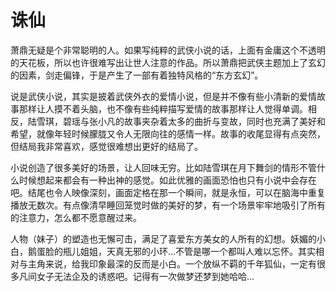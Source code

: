 # 诛仙

萧鼎无疑是个非常聪明的人。如果写纯粹的武侠小说的话，上面有金庸这个不透明的天花板，所以也许很难写出让世人注意的作品。所以萧鼎把武侠主题加上了玄幻的因素，剑走偏锋，于是产生了一部有着独特风格的“东方玄幻”。

说是武侠小说，其实是披着武侠外衣的爱情小说，但是并不像有些小清新的爱情故事那样让人摸不着头脑，也不像有些纯粹描写爱情的故事那样让人觉得单调。相反，陆雪琪，碧瑶与张小凡的故事夹杂着太多的曲折与变故，同时也充满了美好和希望，就像年轻时候朦胧又令人无限向往的感情一样。故事的收尾显得有点突然，但结局我非常喜欢，感觉很难想出更好的结局了。

小说创造了很多美好的场景，让人回味无穷。比如陆雪琪在月下舞剑的情形不管什么时候想起来都会有一种出神的感觉。如此优雅的画面恐怕也只有小说中会存在吧。结尾也令人映像深刻，画面定格在那一个瞬间，就是永恒，可以在脑海中重复播放无数次。有点像清早睡回笼觉时做的美好的梦，有一个场景牢牢地吸引了所有的注意力，怎么都不愿意醒过来。

人物（妹子）的塑造也无懈可击，满足了喜爱东方美女的人所有的幻想。妖媚的小白，鹅蛋脸的瓶儿姐姐，天真无邪的小环...不管是哪一个都叫人难以忘怀。其实相对与主角来说，给我印象最深的反而是小白。一个放纵不羁的千年狐仙，一定有很多凡间女子无法企及的诱惑吧。记得有一次做梦还梦到她哈哈...